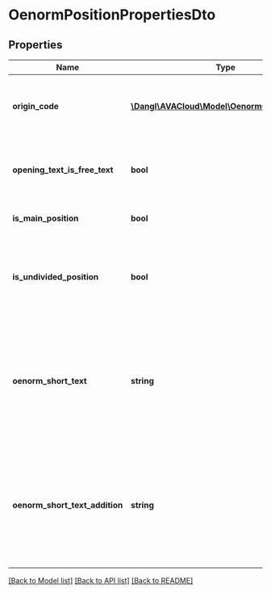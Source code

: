 # OenormPositionPropertiesDto

## Properties
Name | Type | Description | Notes
------------ | ------------- | ------------- | -------------
**origin_code** | [**\Dangl\AVACloud\Model\OenormOriginCodeDto**](OenormOriginCodeDto.md) | This indicates where the content of this element originates, if set. It corresponds to &#39;herkunftskennzeichen&#39; in ÖNorm | 
**opening_text_is_free_text** | **bool** | This marks if the opening texts within this element are considered free text. It corresponds to &#39;vorbemerkungskennzeichen&#39; in ÖNorm. | 
**is_main_position** | **bool** | This indicates if the ÖNorm &#39;wesentliche position&#39; mark is set | 
**is_undivided_position** | **bool** | This indicates if the ÖNorm position was a &#39;ungeteilteposition&#39; (undivided position). This will only be taken into account when the position is also the sole element inside it&#39;s parent group | 
**oenorm_short_text** | **string** | In some ÖNorm formats, the short text can have it&#39;s own addition, so the text is split up in OenormShortText and OenormShortTextAddition To serialize this, either the ShortText property of the parent position needs to be null, or OenormShortText &#39; &#39; OenormShortTextAddition needs to match the ShortText. | [optional] 
**oenorm_short_text_addition** | **string** | In some ÖNorm formats, the short text can have it&#39;s own addition, so the text is split up in OenormShortText and OenormShortTextAddition To serialize this, either the ShortText property of the parent position needs to be null, or OenormShortText &#39; &#39; OenormShortTextAddition needs to match the ShortText. | [optional] 

[[Back to Model list]](../README.md#documentation-for-models) [[Back to API list]](../README.md#documentation-for-api-endpoints) [[Back to README]](../README.md)



